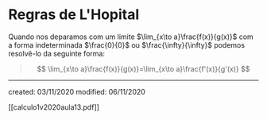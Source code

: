 # Regras de L'Hopital
Quando nos deparamos com um limite $\lim_{x\to a}\frac{f(x)}{g(x)}$ com a forma indeterminada $\frac{0}{0}$ ou $\frac{\infty}{\infty}$ podemos resolvê-lo da seguinte forma:
>$$
\lim_{x\to a}\frac{f(x)}{g(x)}=\lim_{x\to a}\frac{f'(x)}{g'(x)}
>$$

---

created: 03/11/2020
modified: 06/11/2020

[[calculo1v2020aula13.pdf]]
